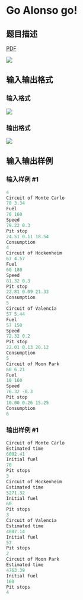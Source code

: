 # Go Alonso go!

## 题目描述

[problemUrl]: https://uva.onlinejudge.org/index.php?option=com_onlinejudge&Itemid=8&category=26&page=show_problem&problem=2444

[PDF](https://uva.onlinejudge.org/external/114/p11449.pdf)

![](https://cdn.luogu.com.cn/upload/vjudge_pic/UVA11449/70b5221f1402b1196c44977ac944a2985a63745f.png)

## 输入输出格式

### 输入格式

![](https://cdn.luogu.com.cn/upload/vjudge_pic/UVA11449/3abf8f23bcb0e24b4e49c9e2728856e9bbbd2b7f.png)

### 输出格式

![](https://cdn.luogu.com.cn/upload/vjudge_pic/UVA11449/1e1df80e01a82baf5c3155514251f5da156ded78.png)

## 输入输出样例

### 输入样例 #1

```cpp
4
Circuit of Monte Carlo
78 3.34
Fuel
70 160
Speed
79.22 0.3
Pit stop
24.51 0.11 18.54
Consumption
4
Circuit of Hockenheim
67 4.57
Fuel
60 180
Speed
81.32 0.3
Pit stop
22.81 0.09 21.33
Consumption
5
Circuit of Valencia
57 5.44
Fuel
57 150
Speed
72.32 0.2
Pit stop
22.01 0.13 20.12
Consumption
5
Circuit of Moon Park
60 6.21
Fuel
10 160
Speed
76.32 -0.3
Pit stop
10.00 0.26 15.25
Consumption
6
```


### 输出样例 #1

```cpp
Circuit of Monte Carlo
Estimated time
6002.41
Initial fuel
70
Pit stops
3
Circuit of Hockenheim
Estimated time
5271.32
Initial fuel
60
Pit stops
3
Circuit of Valencia
Estimated time
4087.14
Initial fuel
57
Pit stops
2
Circuit of Moon Park
Estimated time
4763.39
Initial fuel
160
Pit stops
4
```


